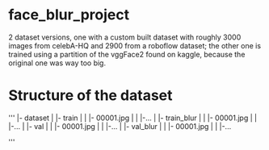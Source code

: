 # face_blur_project

2 dataset versions, one with a custom built dataset with roughly 3000 images from celebA-HQ and 2900 from a roboflow dataset; the other one is trained using a partition of the vggFace2 found on kaggle, because the original one was way too big.

# Structure of the dataset
'''
|- dataset
|  |- train
|  |  |- 00001.jpg
|  |  |-...
|  |- train_blur
|  |  |- 00001.jpg
|  |  |-...
|  |- val
|  |  |- 00001.jpg
|  |  |-...
|  |- val_blur
|  |  |- 00001.jpg
|  |  |-...

'''

